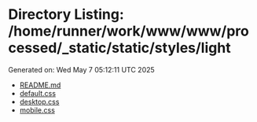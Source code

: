 # Directory Listing: /home/runner/work/www/www/processed/_static/static/styles/light
Generated on: Wed May  7 05:12:11 UTC 2025

- [README.md](README.md)
- [default.css](default.css)
- [desktop.css](desktop.css)
- [mobile.css](mobile.css)
